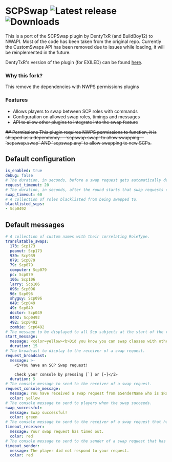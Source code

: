 # SCPSwap ![Latest release](https://img.shields.io/github/v/release/EscapeTheFacility/SCPSwap) ![Downloads](https://img.shields.io/github/downloads/EscapeTheFacility/SCPSwap/total) 
This is a port of the SCPSwap plugin by DentyTxR (and BuildBoy12) to NWAPI. Most of the code has been taken from the original repo.
Currently the CustomSwaps API has been removed due to issues while loading, it will be reinplemented in the future.

DentyTxR's version of the plugin (for EXILED) can be found [here](https://github.com/DentyTxR/ScpSwap).

### Why this fork?
This remove the dependencies with NWPS permissions plugins

### Features
- Allows players to swap between SCP roles with commands
- Configuration on allowed swap roles, timings and messages
- <s>API to allow other plugins to integrate into the swap feature</s>

<s>
## Permissions
This plugin requires NWPS permissions to function, it is shipped as a dependency.
- `scpswap.swap` to allow swapping.
- `scpswap.swap` AND `scpswap.any` to allow swapping to new SCPs.
</s>

## Default configuration
```yaml
is_enabled: true
debug: false
# The duration, in seconds, before a swap request gets automatically deleted.
request_timeout: 20
# The duration, in seconds, after the round starts that swap requests can be sent.
swap_timeout: 60
# A collection of roles blacklisted from being swapped to.
blacklisted_scps:
- Scp0492
```

## Default messages
```yaml
# A collection of custom names with their correlating RoleType.
translatable_swaps:
  173: Scp173
  peanut: Scp173
  939: Scp939
  079: Scp079
  79: Scp079
  computer: Scp079
  pc: Scp079
  106: Scp106
  larry: Scp106
  096: Scp096
  96: Scp096
  shyguy: Scp096
  049: Scp049
  49: Scp049
  doctor: Scp049
  0492: Scp0492
  492: Scp0492
  zombie: Scp0492
# The message to be displayed to all Scp subjects at the start of the round.
start_message:
  message: <color=yellow><b>Did you know you can swap classes with other SCP's?</b></color> Simply type <color=orange>.scpswap (role number)</color> in your in-game console (not RA) to swap!
  duration: 15
# The broadcast to display to the receiver of a swap request.
request_broadcast:
  message: >-
    <i>You have an SCP Swap request!

    Check your console by pressing [`] or [~]</i>
  duration: 5
# The console message to send to the receiver of a swap request.
request_console_message:
  message: You have received a swap request from $SenderName who is $RoleName. Would you like to swap with them? Type ".scpswap accept" to accept or ".scpswap decline" to decline.
  color: yellow
# The console message to send to players when the swap succeeds.
swap_successful:
  message: Swap successful!
  color: green
# The console message to send to the receiver of a swap request that has timed out.
timeout_receiver:
  message: Your swap request has timed out.
  color: red
# The console message to send to the sender of a swap request that has timed out.
timeout_sender:
  message: The player did not respond to your request.
  color: red

```
